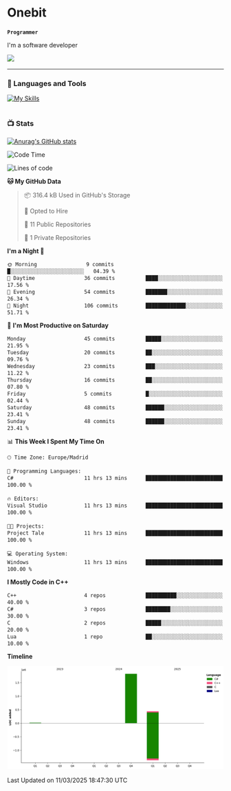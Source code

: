# Onebit

**`Programmer`**

I'm a software developer

   ![](https://komarev.com/ghpvc/?username=onebit5&color=blueviolet)

---

### 🧰 Languages and Tools

[![My Skills](https://skillicons.dev/icons?i=cpp,c,cs,java,lua,unity,git,linux,github,discord,vscode,visualstudio)](https://skillicons.dev)
<br />

#

### 📺 Stats
[![Anurag's GitHub stats](https://github-readme-stats.vercel.app/api?username=onebit5&show_icons=true&theme=radical)](https://github.com/anuraghazra/github-readme-stats)                
<!--START_SECTION:waka-->
![Code Time](http://img.shields.io/badge/Code%20Time-136%20hrs%205%20mins-blue)

![Lines of code](https://img.shields.io/badge/From%20Hello%20World%20I%27ve%20Written-2.3%20million%20lines%20of%20code-blue)

**🐱 My GitHub Data** 

> 📦 316.4 kB Used in GitHub's Storage 
 > 
> 💼 Opted to Hire
 > 
> 📜 11 Public Repositories 
 > 
> 🔑 1 Private Repositories 
 > 
**I'm a Night 🦉** 

```text
🌞 Morning                9 commits           █░░░░░░░░░░░░░░░░░░░░░░░░   04.39 % 
🌆 Daytime                36 commits          ████░░░░░░░░░░░░░░░░░░░░░   17.56 % 
🌃 Evening                54 commits          ███████░░░░░░░░░░░░░░░░░░   26.34 % 
🌙 Night                  106 commits         █████████████░░░░░░░░░░░░   51.71 % 
```
📅 **I'm Most Productive on Saturday** 

```text
Monday                   45 commits          █████░░░░░░░░░░░░░░░░░░░░   21.95 % 
Tuesday                  20 commits          ██░░░░░░░░░░░░░░░░░░░░░░░   09.76 % 
Wednesday                23 commits          ███░░░░░░░░░░░░░░░░░░░░░░   11.22 % 
Thursday                 16 commits          ██░░░░░░░░░░░░░░░░░░░░░░░   07.80 % 
Friday                   5 commits           █░░░░░░░░░░░░░░░░░░░░░░░░   02.44 % 
Saturday                 48 commits          ██████░░░░░░░░░░░░░░░░░░░   23.41 % 
Sunday                   48 commits          ██████░░░░░░░░░░░░░░░░░░░   23.41 % 
```


📊 **This Week I Spent My Time On** 

```text
🕑︎ Time Zone: Europe/Madrid

💬 Programming Languages: 
C#                       11 hrs 13 mins      █████████████████████████   100.00 % 

🔥 Editors: 
Visual Studio            11 hrs 13 mins      █████████████████████████   100.00 % 

🐱‍💻 Projects: 
Project Tale             11 hrs 13 mins      █████████████████████████   100.00 % 

💻 Operating System: 
Windows                  11 hrs 13 mins      █████████████████████████   100.00 % 
```

**I Mostly Code in C++** 

```text
C++                      4 repos             ██████████░░░░░░░░░░░░░░░   40.00 % 
C#                       3 repos             ████████░░░░░░░░░░░░░░░░░   30.00 % 
C                        2 repos             █████░░░░░░░░░░░░░░░░░░░░   20.00 % 
Lua                      1 repo              ██░░░░░░░░░░░░░░░░░░░░░░░   10.00 % 
```



**Timeline**

![Lines of Code chart](https://raw.githubusercontent.com/Onebit5/Onebit5/main/assets/bar_graph.png)


 Last Updated on 11/03/2025 18:47:30 UTC
<!--END_SECTION:waka-->
